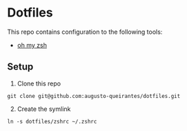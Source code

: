 # Dotfiles

This repo contains configuration to the following tools:

- [oh my zsh](https://github.com/ohmyzsh/ohmyzsh)

## Setup

1. Clone this repo

`git clone git@github.com:augusto-queirantes/dotfiles.git`

2. Create the symlink

`ln -s dotfiles/zshrc ~/.zshrc`
